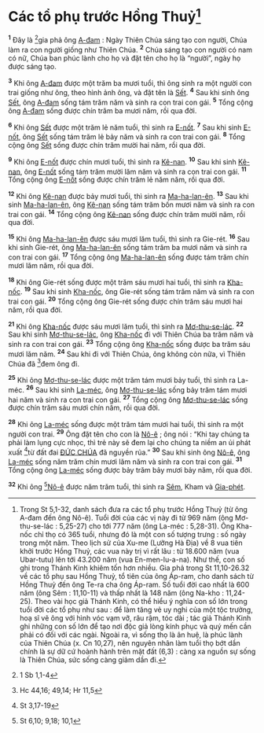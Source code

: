 # Các tổ phụ trước Hồng Thuỷ[^1-913aed0d-a8de-4b55-a165-b3ab110e3f03]
<sup><b>1</b></sup> Đây là [^1@-913aed0d-a8de-4b55-a165-b3ab110e3f03]gia phả ông [A-đam]() : Ngày Thiên Chúa sáng tạo con người, Chúa làm ra con người giống như Thiên Chúa. <sup><b>2</b></sup> Chúa sáng tạo con người có nam có nữ, Chúa ban phúc lành cho họ và đặt tên cho họ là “người”, ngày họ được sáng tạo.

<sup><b>3</b></sup> Khi ông [A-đam]() được một trăm ba mươi tuổi, thì ông sinh ra một người con trai giống như ông, theo hình ảnh ông, và đặt tên là [Sết](). <sup><b>4</b></sup> Sau khi sinh ông [Sết](), ông [A-đam]() sống tám trăm năm và sinh ra con trai con gái. <sup><b>5</b></sup> Tổng cộng ông [A-đam]() sống được chín trăm ba mươi năm, rồi qua đời.

<sup><b>6</b></sup> Khi ông [Sết]() được một trăm lẻ năm tuổi, thì sinh ra [E-nốt](). <sup><b>7</b></sup> Sau khi sinh [E-nốt](), ông [Sết]() sống tám trăm lẻ bảy năm và sinh ra con trai con gái. <sup><b>8</b></sup> Tổng cộng ông [Sết]() sống được chín trăm mười hai năm, rồi qua đời.

<sup><b>9</b></sup> Khi ông [E-nốt]() được chín mươi tuổi, thì sinh ra [Kê-nan](). <sup><b>10</b></sup> Sau khi sinh [Kê-nan](), ông [E-nốt]() sống tám trăm mười lăm năm và sinh ra con trai con gái. <sup><b>11</b></sup> Tổng cộng ông [E-nốt]() sống được chín trăm lẻ năm năm, rồi qua đời.

<sup><b>12</b></sup> Khi ông [Kê-nan]() được bảy mươi tuổi, thì sinh ra [Ma-ha-lan-ên](). <sup><b>13</b></sup> Sau khi sinh [Ma-ha-lan-ên](), ông [Kê-nan]() sống tám trăm bốn mươi năm và sinh ra con trai con gái. <sup><b>14</b></sup> Tổng cộng ông [Kê-nan]() sống được chín trăm mười năm, rồi qua đời.

<sup><b>15</b></sup> Khi ông [Ma-ha-lan-ên]() được sáu mươi lăm tuổi, thì sinh ra Gie-rét. <sup><b>16</b></sup> Sau khi sinh Gie-rét, ông [Ma-ha-lan-ên]() sống tám trăm ba mươi năm và sinh ra con trai con gái. <sup><b>17</b></sup> Tổng cộng ông [Ma-ha-lan-ên]() sống được tám trăm chín mươi lăm năm, rồi qua đời.

<sup><b>18</b></sup> Khi ông Gie-rét sống được một trăm sáu mươi hai tuổi, thì sinh ra [Kha-nốc](). <sup><b>19</b></sup> Sau khi sinh [Kha-nốc](), ông Gie-rét sống tám trăm năm và sinh ra con trai con gái. <sup><b>20</b></sup> Tổng cộng ông Gie-rét sống được chín trăm sáu mươi hai năm, rồi qua đời.

<sup><b>21</b></sup> Khi ông [Kha-nốc]() được sáu mươi lăm tuổi, thì sinh ra [Mơ-thu-se-lác](). <sup><b>22</b></sup> Sau khi sinh [Mơ-thu-se-lác](), ông [Kha-nốc]() đi với Thiên Chúa ba trăm năm và sinh ra con trai con gái. <sup><b>23</b></sup> Tổng cộng ông [Kha-nốc]() sống được ba trăm sáu mươi lăm năm. <sup><b>24</b></sup> Sau khi đi với Thiên Chúa, ông không còn nữa, vì Thiên Chúa đã [^2@-913aed0d-a8de-4b55-a165-b3ab110e3f03]đem ông đi.

<sup><b>25</b></sup> Khi ông [Mơ-thu-se-lác]() được một trăm tám mươi bảy tuổi, thì sinh ra La-méc. <sup><b>26</b></sup> Sau khi sinh [La-méc](), ông [Mơ-thu-se-lác]() sống bảy trăm tám mươi hai năm và sinh ra con trai con gái. <sup><b>27</b></sup> Tổng cộng ông [Mơ-thu-se-lác]() sống được chín trăm sáu mươi chín năm, rồi qua đời.

<sup><b>28</b></sup> Khi ông [La-méc]() sống được một trăm tám mươi hai tuổi, thì sinh ra một người con trai. <sup><b>29</b></sup> Ông đặt tên cho con là [Nô-ê]() ; ông nói : “Khi tay chúng ta phải làm lụng cực nhọc, thì trẻ này sẽ đem lại cho chúng ta niềm an ủi phát xuất [^3@-913aed0d-a8de-4b55-a165-b3ab110e3f03]từ đất đai [ĐỨC CHÚA]() đã nguyền rủa.” <sup><b>30</b></sup> Sau khi sinh ông [Nô-ê](), ông [La-méc]() sống năm trăm chín mươi lăm năm và sinh ra con trai con gái. <sup><b>31</b></sup> Tổng cộng ông [La-méc]() sống được bảy trăm bảy mươi bảy năm, rồi qua đời.

<sup><b>32</b></sup> Khi ông [^4@-913aed0d-a8de-4b55-a165-b3ab110e3f03][Nô-ê]() được năm trăm tuổi, thì sinh ra [Sêm](), Kham và [Gia-phét]().

[^1-913aed0d-a8de-4b55-a165-b3ab110e3f03]: Trong St 5,1-32, danh sách đưa ra các tổ phụ trước Hồng Thuỷ (từ ông A-đam đến ông Nô-ê). Tuổi đời của các vị này đi từ 969 năm (ông Mơ-thu-se-lác : 5,25-27) cho tới 777 năm (ông La-méc : 5,28-31). Ông Kha-nốc chỉ thọ có 365 tuổi, nhưng đó là một con số tượng trưng : số ngày trong một năm. Theo lịch sử của Xu-me (Lưỡng Hà Địa) về 8 vua tiên khởi trước Hồng Thuỷ, các vua này trị vì rất lâu : từ 18.600 năm (vua Ubar-tutu) lên tới 43.200 năm (vua En-men-lu-a-na). Như thế, con số ghi trong Thánh Kinh khiêm tốn hơn nhiều. Gia phả trong St 11,10-26.32 về các tổ phụ sau Hồng Thuỷ, tổ tiên của ông Áp-ram, cho danh sách từ Hồng Thuỷ đến ông Te-ra cha ông Áp-ram. Số tuổi đời cao nhất là 600 năm (ông Sêm : 11,10-11) và thấp nhất là 148 năm (ông Na-kho : 11,24-25). Theo vài học giả Thánh Kinh, có thể hiểu ý nghĩa con số lớn trong tuổi đời các tổ phụ như sau : để làm tăng vẻ uy nghi của một tộc trưởng, hoạ sĩ vẽ ông với hình vóc vạm vỡ, râu rậm, tóc dài ; tác giả Thánh Kinh ghi những con số lớn để tạo nơi độc giả lòng kính phục và quý mến cần phải có đối với các ngài. Ngoài ra, vì sống thọ là ân huệ, là phúc lành của Thiên Chúa (x. Cn 10,27), nên nguyên nhân làm tuổi thọ bớt dần chính là sự dữ cứ hoành hành trên mặt đất (6,3) : càng xa nguồn sự sống là Thiên Chúa, sức sống càng giảm dần đi.
[^1@-913aed0d-a8de-4b55-a165-b3ab110e3f03]: 1 Sb 1,1-4
[^2@-913aed0d-a8de-4b55-a165-b3ab110e3f03]: Hc 44,16; 49,14; Hr 11,5
[^3@-913aed0d-a8de-4b55-a165-b3ab110e3f03]: St 3,17-19
[^4@-913aed0d-a8de-4b55-a165-b3ab110e3f03]: St 6,10; 9,18; 10,1